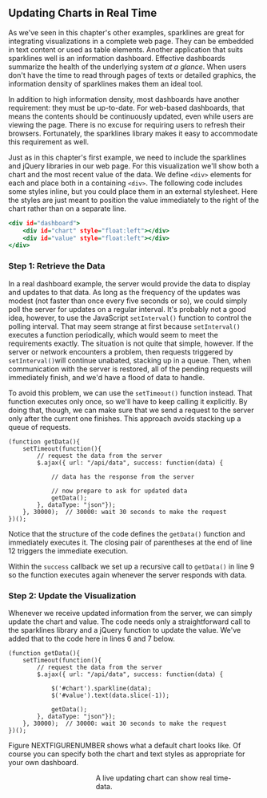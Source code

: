 ## Updating Charts in Real Time

As we've seen in this chapter's other examples, sparklines are great for integrating visualizations in a complete web page. They can be embedded in text content or used as table elements. Another application that suits sparklines well is an information dashboard. Effective dashboards summarize the health of the underlying system _at a glance_. When users don't have the time to read through pages of texts or detailed graphics, the information density of sparklines makes them an ideal tool.

In addition to high information density, most dashboards have another requirement: they must be up-to-date. For web-based dashboards, that means the contents should be continuously updated, even while users are viewing the page. There is no excuse for requiring users to refresh their browsers. Fortunately, the sparklines library makes it easy to accommodate this requirement as well.

Just as in this chapter's first example, we need to include the sparklines and jQuery libraries in our web page. For this visualization we'll show both a chart and the most recent value of the data. We define `<div>` elements for each and place both in a containing `<div>`. The following code includes some styles inline, but you could place them in an external stylesheet. Here the styles are just meant to position the value immediately to the right of the chart rather than on a separate line.

``` {.html .numberLines}
<div id="dashboard">
    <div id="chart" style="float:left"></div>
    <div id="value" style="float:left"></div>
</div>
```

### Step 1: Retrieve the Data

In a real dashboard example, the server would provide the data to display and updates to that data. As long as the frequency of the updates was modest (not faster than once every five seconds or so), we could simply poll the server for updates on a regular interval. It's probably not a good idea, however, to use the JavaScript `setInterval()` function to control the polling interval. That may seem strange at first because `setInterval()` executes a function periodically, which would seem to meet the requirements exactly. The situation is not quite that simple, however. If the server or network encounters a problem, then requests triggered by `setInterval()`will continue unabated, stacking up in a queue. Then, when communication with the server is restored, all of the pending requests will immediately finish, and we'd have a flood of data to handle.

To avoid this problem, we can use the `setTimeout()` function instead. That function executes only once, so we'll have to keep calling it explicitly. By doing that, though, we can make sure that we send a request to the server only after the current one finishes. This approach avoids stacking up a queue of requests.

``` {.javascript .numberLines .line-9 .line-12}
(function getData(){
    setTimeout(function(){
        // request the data from the server
        $.ajax({ url: "/api/data", success: function(data) {

            // data has the response from the server

            // now prepare to ask for updated data
            getData();
        }, dataType: "json"});
    }, 30000);  // 30000: wait 30 seconds to make the request
})();
```

Notice that the structure of the code defines the `getData()` function and immediately executes it. The closing pair of parentheses at the end of line 12 triggers the immediate execution.

Within the `success` callback we set up a recursive call to `getData()` in line 9 so the function executes again whenever the server responds with data.

### Step 2: Update the Visualization

Whenever we receive updated information from the server, we can simply update the chart and value. The code needs only a straightforward call to the sparklines library and a jQuery function to update the value. We've added that to the code here in lines 6 and 7 below.

``` {.javascript .numberLines .line-6 .line-7}
(function getData(){
    setTimeout(function(){
        // request the data from the server
        $.ajax({ url: "/api/data", success: function(data) {

            $('#chart').sparkline(data);
            $('#value').text(data.slice(-1));

            getData();
        }, dataType: "json"});
    }, 30000);  // 30000: wait 30 seconds to make the request
})();
```

Figure NEXTFIGURENUMBER shows what a default chart looks like. Of course you can specify both the chart and text styles as appropriate for your own dashboard.

<figure>
<div id="dashboard1">
<div id="chart" style="float:left;height:40px;width:135px"></div>
<div id="value" style="float:left;height:40px;font-size:22px;padding-top:5px;"></div>
</div>
<figcaption>A live updating chart can show real time-data.</figcaption>
</figure>

<script>
;(function(){

    draw = function() {

        var mrefreshinterval = 500; // update display every 500ms
        var lastmousex=-1; 
        var lastmousey=-1;
        var lastmousetime;
        var mousetravel = 0;
        var mpoints = [0,0,0,0,0,0,0,0,0,0
                      ,0,0,0,0,0,0,0,0,0,0
                      ,0,0,0,0,0,0,0,0,0,0
                      ,0,0,0,0,0,0,0,0,0,0
                      ,0,0,0,0,0,0,0,0,0,0
                      ,0,0,0,0,0,0,0,0,0,0];
        var mpoints_max = 60;
        $('html').mousemove(function(e) {
            var mousex = e.pageX;
            var mousey = e.pageY;
            if (lastmousex > -1) {
                mousetravel += Math.max( Math.abs(mousex-lastmousex), Math.abs(mousey-lastmousey) );
            }
            lastmousex = mousex;
            lastmousey = mousey;
        });
        var mdraw = function() {
            var md = new Date();
            var timenow = md.getTime();
            if (lastmousetime && lastmousetime!=timenow) {
                var pps = Math.round(mousetravel / (timenow - lastmousetime) * 1000);
                mpoints.push(pps);
                if (mpoints.length > mpoints_max)
                    mpoints.splice(0,1);
                mousetravel = 0;
                $('#dashboard1 #chart')
                    .sparkline(mpoints, { 
                        width: mpoints.length*2, 
                        height: 30,
                        lineColor: chartStyles.color.secondaryDark,
                        fillColor: chartStyles.color.secondaryLightest,
                        spotColor: false,
                        minSpotColor: false,
                        maxSpotColor: false
                    });
                $('#dashboard1 #value').text(mpoints.slice(-1));
            }
            lastmousetime = timenow;
            setTimeout(mdraw, mrefreshinterval);
        }
        setTimeout(mdraw, mrefreshinterval); 

    };
    
    if (typeof contentLoaded != "undefined") {
        contentLoaded.done(draw);
    } else {
        window.addEventListener('load', draw);
    }

}());
</script>
